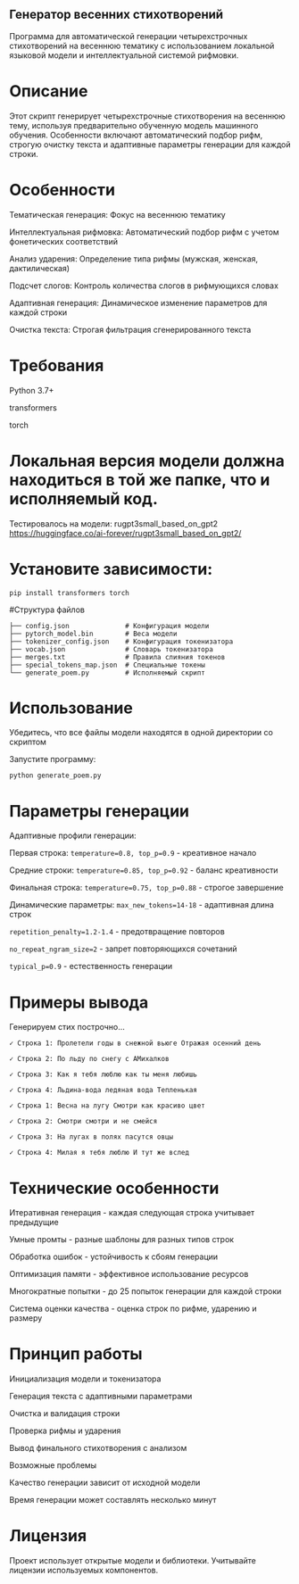 ## Генератор весенних стихотворений
Программа для автоматической генерации четырехстрочных стихотворений на весеннюю тематику с использованием локальной языковой модели и интеллектуальной системой рифмовки.

# Описание
Этот скрипт генерирует четырехстрочные стихотворения на весеннюю тему, используя предварительно обученную модель машинного обучения. Особенности включают автоматический подбор рифм, строгую очистку текста и адаптивные параметры генерации для каждой строки.

# Особенности
Тематическая генерация: Фокус на весеннюю тематику

Интеллектуальная рифмовка: Автоматический подбор рифм с учетом фонетических соответствий

Анализ ударения: Определение типа рифмы (мужская, женская, дактилическая)

Подсчет слогов: Контроль количества слогов в рифмующихся словах

Адаптивная генерация: Динамическое изменение параметров для каждой строки

Очистка текста: Строгая фильтрация сгенерированного текста

# Требования
Python 3.7+

transformers

torch

# Локальная версия модели должна находиться в той же папке, что и исполняемый код. 
Тестировалось на модели: rugpt3small_based_on_gpt2
https://huggingface.co/ai-forever/rugpt3small_based_on_gpt2/

# Установите зависимости:
```
pip install transformers torch
```
#Структура файлов
```
├── config.json              # Конфигурация модели
├── pytorch_model.bin        # Веса модели
├── tokenizer_config.json    # Конфигурация токенизатора
├── vocab.json               # Словарь токенизатора
├── merges.txt               # Правила слияния токенов
├── special_tokens_map.json  # Специальные токены
└── generate_poem.py         # Исполняемый скрипт
```
# Использование
Убедитесь, что все файлы модели находятся в одной директории со скриптом

Запустите программу:
```
python generate_poem.py
```
# Параметры генерации
Адаптивные профили генерации:

Первая строка: ``` temperature=0.8, top_p=0.9 ``` - креативное начало

Средние строки: ```temperature=0.85, top_p=0.92``` - баланс креативности

Финальная строка: ```temperature=0.75, top_p=0.88``` - строгое завершение

Динамические параметры:
```max_new_tokens=14-18``` - адаптивная длина строк

```repetition_penalty=1.2-1.4``` - предотвращение повторов

```no_repeat_ngram_size=2``` - запрет повторяющихся сочетаний

```typical_p=0.9``` - естественность генерации

# Примеры вывода

Генерируем стих построчно...
```
✓ Строка 1: Пролетели годы в снежной вьюге Отражая осенний день

✓ Строка 2: По льду по снегу с АМихалков

✓ Строка 3: Как я тебя люблю как ты меня любишь

✓ Строка 4: Льдина-вода ледяная вода Тепленькая
```
```
✓ Строка 1: Весна на лугу Смотри как красиво цвет

✓ Строка 2: Смотри смотри и не смейся

✓ Строка 3: На лугах в полях пасутся овцы

✓ Строка 4: Милая я тебя люблю И тут же вслед
```
# Технические особенности
Итеративная генерация - каждая следующая строка учитывает предыдущие

Умные промты - разные шаблоны для разных типов строк

Обработка ошибок - устойчивость к сбоям генерации

Оптимизация памяти - эффективное использование ресурсов

Многократные попытки - до 25 попыток генерации для каждой строки

Система оценки качества - оценка строк по рифме, ударению и размеру

# Принцип работы
Инициализация модели и токенизатора

Генерация текста с адаптивными параметрами

Очистка и валидация строки

Проверка рифмы и ударения

Вывод финального стихотворения с анализом

Возможные проблемы

Качество генерации зависит от исходной модели

Время генерации может составлять несколько минут

# Лицензия
Проект использует открытые модели и библиотеки. Учитывайте лицензии используемых компонентов.
